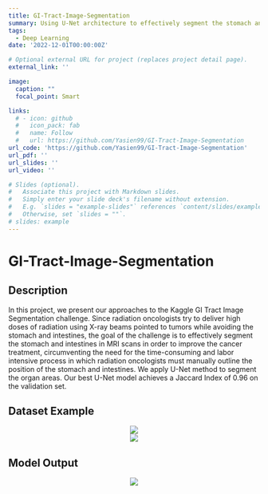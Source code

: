 ```yaml
---
title: GI-Tract-Image-Segmentation
summary: Using U-Net architecture to effectively segment the stomach and intestines in MRI scans in order to improve the cancer treatment to avoid high doses of radiation to healthy tissues.
tags:
  - Deep Learning
date: '2022-12-01T00:00:00Z'

# Optional external URL for project (replaces project detail page).
external_link: ''

image:
  caption: ""
  focal_point: Smart

links:
  # - icon: github
  #   icon_pack: fab
  #   name: Follow
  #   url: https://github.com/Yasien99/GI-Tract-Image-Segmentation
url_code: 'https://github.com/Yasien99/GI-Tract-Image-Segmentation'
url_pdf: ''
url_slides: ''
url_video: ''

# Slides (optional).
#   Associate this project with Markdown slides.
#   Simply enter your slide deck's filename without extension.
#   E.g. `slides = "example-slides"` references `content/slides/example-slides.md`.
#   Otherwise, set `slides = ""`.
# slides: example
---
```

# GI-Tract-Image-Segmentation
## Description
 In this project, we present our approaches to the Kaggle GI Tract Image Segmentation challenge. Since radiation oncologists try to deliver high doses of radiation using X-ray beams pointed to tumors while avoiding the stomach and intestines, the goal of the challenge is to effectively segment the stomach and intestines in MRI scans in order to improve the cancer treatment, circumventing the need for the time-consuming and labor intensive process in which radiation oncologists must manually outline the position of the stomach and intestines. We apply U-Net method to segment the organ areas. Our best U-Net model achieves a Jaccard Index of 0.96 on the validation set.

## Dataset Example
<div align="center">
  <img src="https://user-images.githubusercontent.com/55417069/211004654-a93be81d-6f7c-4724-8b91-49ec31a60371.png" />
</div>
<div align="center">
  <img src="https://user-images.githubusercontent.com/55417069/211004889-3b1690bf-7b23-4d11-afc2-a5d475ddf195.png" />
</div>

## Model Output
<div align="center">
  <img src="https://user-images.githubusercontent.com/55417069/211005456-e05aa74a-ebaf-4602-9283-1b6a857d4428.png" />
</div>


